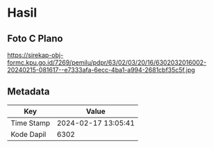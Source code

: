 # Hasil

## Foto C Plano

https://sirekap-obj-formc.kpu.go.id/7269/pemilu/pdpr/63/02/03/20/16/6302032016002-20240215-081617--e7333afa-6ecc-4ba1-a994-2681cbf35c5f.jpg


## Metadata

| Key        | Value               |
| ---------- | ------------------- |
| Time Stamp | 2024-02-17 13:05:41 |
| Kode Dapil | 6302                |



